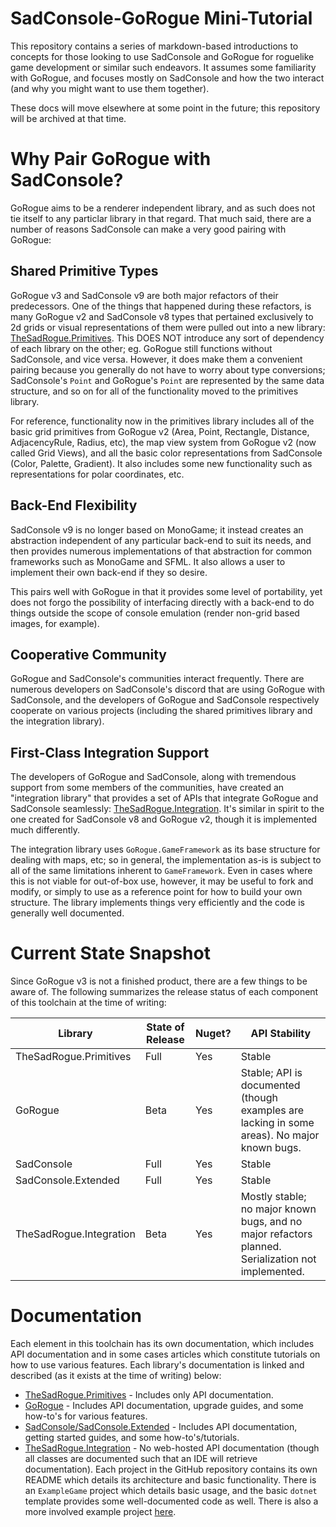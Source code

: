 # SadConsole-GoRogue Mini-Tutorial
This repository contains a series of markdown-based introductions to concepts for those looking to use SadConsole and GoRogue for roguelike game development or similar such endeavors.  It assumes some familiarity with GoRogue, and focuses mostly on SadConsole and how the two interact (and why you might want to use them together).

These docs will move elsewhere at some point in the future; this repository will be archived at that time.

# Why Pair GoRogue with SadConsole?
GoRogue aims to be a renderer independent library, and as such does not tie itself to any particlar library in that regard.  That much said, there are a number of reasons SadConsole can make a very good pairing with GoRogue:

## Shared Primitive Types
GoRogue v3 and SadConsole v9 are both major refactors of their predecessors.  One of the things that happened during these refactors, is many GoRogue v2 and SadConsole v8 types that pertained exclusively to 2d grids or visual representations of them were pulled out into a new library: [TheSadRogue.Primitives](https://github.com/thesadrogue/TheSadRogue.Primitives).  This DOES NOT introduce any sort of dependency of each library on the other; eg. GoRogue still functions without SadConsole, and vice versa.  However, it does make them a convenient pairing because you generally do not have to worry about type conversions; SadConsole's `Point` and GoRogue's `Point` are represented by the same data structure, and so on for all of the functionality moved to the primitives library.

For reference, functionality now in the primitives library includes all of the basic grid primitives from GoRogue v2 (Area, Point, Rectangle, Distance, AdjacencyRule, Radius, etc), the map view system from GoRogue v2 (now called Grid Views), and all the basic color representations from SadConsole (Color, Palette, Gradient).  It also includes some new functionality such as representations for polar coordinates, etc.

## Back-End Flexibility
SadConsole v9 is no longer based on MonoGame; it instead creates an abstraction independent of any particular back-end to suit its needs, and then provides numerous implementations of that abstraction for common frameworks such as MonoGame and SFML.  It also allows a user to implement their own back-end if they so desire.

This pairs well with GoRogue in that it provides some level of portability, yet does not forgo the possibility of interfacing directly with a back-end to do things outside the scope of console emulation (render non-grid based images, for example).

## Cooperative Community
GoRogue and SadConsole's communities interact frequently.  There are numerous developers on SadConsole's discord that are using GoRogue with SadConsole, and the developers of GoRogue and SadConsole respectively cooperate on various projects (including the shared primitives library and the integration library).

## First-Class Integration Support
The developers of GoRogue and SadConsole, along with tremendous support from some members of the communities, have created an "integration library" that provides a set of APIs that integrate GoRogue and SadConsole seamlessly: [TheSadRogue.Integration](https://github.com/thesadrogue/TheSadRogue.Integration).  It's similar in spirit to the one created for SadConsole v8 and GoRogue v2, though it is implemented much differently.

The integration library uses `GoRogue.GameFramework` as its base structure for dealing with maps, etc; so in general, the implementation as-is is subject to all of the same limitations inherent to `GameFramework`.  Even in cases where this is not viable for out-of-box use, however, it may be useful to fork and modify, or simply to use as a reference point for how to build your own structure.  The library implements things very efficiently and the code is generally well documented.

# Current State Snapshot
Since GoRogue v3 is not a finished product, there are a few things to be aware of.  The following summarizes the release status of each component of this toolchain at the time of writing:

| Library                 | State of Release  | Nuget? | API Stability |
| ----------------------- | ----------------- | ------ | ------------- |
| TheSadRogue.Primitives  | Full              | Yes    | Stable        |
| GoRogue                 | Beta              | Yes    | Stable; API is documented (though examples are lacking in some areas).  No major known bugs. |
| SadConsole              | Full              | Yes    | Stable        |
| SadConsole.Extended     | Full              | Yes    | Stable        |
| TheSadRogue.Integration | Beta              | Yes    | Mostly stable; no major known bugs, and no major refactors planned.  Serialization not implemented. |

# Documentation
Each element in this toolchain has its own documentation, which includes API documentation and in some cases articles which constitute tutorials on how to use various features.  Each library's documentation is linked and described (as it exists at the time of writing) below:
- [TheSadRogue.Primitives](https://thesadrogue.github.io/TheSadRogue.Primitives/) - Includes only API documentation.
- [GoRogue](http://www.roguelib.com) - Includes API documentation, upgrade guides, and some how-to's for various features.
- [SadConsole/SadConsole.Extended](https://www.sadconsole.com/v9) - Includes API documentation, getting started guides, and some how-to's/tutorials.
- [TheSadRogue.Integration](https://github.com/thesadrogue/TheSadRogue.Integration) - No web-hosted API documentation (though all classes are documented such that an IDE will retrieve documentation).  Each project in the GitHub repository contains its own README which details its architecture and basic functionality.  There is an `ExampleGame` project which details basic usage, and the basic `dotnet` template provides some well-documented code as well.  There is also a more involved example project [here](https://github.com/Chris3606/SadRogueExample).
